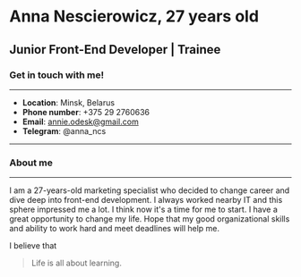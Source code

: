 # Anna Nescierowicz, 27 years old
## Junior Front-End Developer | Trainee

### Get in touch with me!
***

- **Location**: Minsk, Belarus
- **Phone number**: +375 29 2760636
- **Email**: annie.odesk@gmail.com
- **Telegram**: @anna_ncs

***
### About me
***

I am a 27-years-old marketing specialist who decided to change career and dive deep into front-end development. I always worked nearby IT and this sphere impressed me a lot. I think now it's a time for me to start. I have a great opportunity to change my life. Hope that my good organizational skills and ability to work hard and meet deadlines will help me.

I believe that
> Life is all about learning.
